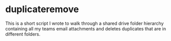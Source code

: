 # duplicateremove
This is a short script I wrote to walk through a shared drive folder hierarchy containing all my teams email attachments and deletes duplicates that are in different folders.
